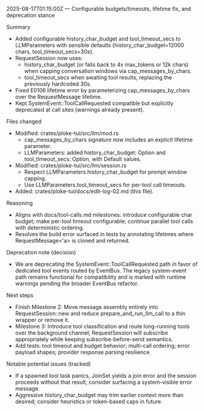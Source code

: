 2025-08-17T01:15:00Z — Configurable budgets/timeouts, lifetime fix, and deprecation stance

Summary
- Added configurable history_char_budget and tool_timeout_secs to LLMParameters with sensible defaults (history_char_budget=12000 chars, tool_timeout_secs=30s).
- RequestSession now uses:
  - history_char_budget (or falls back to 4x max_tokens or 12k chars) when capping conversation windows via cap_messages_by_chars.
  - tool_timeout_secs when awaiting tool results, replacing the previously hardcoded 30s.
- Fixed E0106 lifetime error by parameterizing cap_messages_by_chars over the RequestMessage lifetime.
- Kept SystemEvent::ToolCallRequested compatible but explicitly deprecated at call sites (warnings already present).

Files changed
- Modified: crates/ploke-tui/src/llm/mod.rs
  - cap_messages_by_chars signature now includes an explicit lifetime parameter.
  - LLMParameters: added history_char_budget: Option<usize> and tool_timeout_secs: Option<u64>, with Default values.
- Modified: crates/ploke-tui/src/llm/session.rs
  - Respect LLMParameters.history_char_budget for prompt window capping.
  - Use LLMParameters.tool_timeout_secs for per-tool call timeouts.
- Added: crates/ploke-tui/docs/edit-log-02.md (this file).

Reasoning
- Aligns with docs/tool-calls.md milestones: introduce configurable char budget; make per-tool timeout configurable; continue parallel tool calls with deterministic ordering.
- Resolves the build error surfaced in tests by annotating lifetimes where RequestMessage<'a> is cloned and returned.

Deprecation note (decision)
- We are deprecating the SystemEvent::ToolCallRequested path in favor of dedicated tool events routed by EventBus. The legacy system-event path remains functional for compatibility and is marked with runtime warnings pending the broader EventBus refactor.

Next steps
- Finish Milestone 2: Move message assembly entirely into RequestSession::new and reduce prepare_and_run_llm_call to a thin wrapper or remove it.
- Milestone 3: Introduce tool classification and route long-running tools over the background channel; RequestSession will subscribe appropriately while keeping subscribe-before-send semantics.
- Add tests: tool timeout and budget behavior; multi-call ordering; error payload shapes; provider response parsing resilience.

Notable potential issues (tracked)
- If a spawned tool task panics, JoinSet yields a join error and the session proceeds without that result; consider surfacing a system-visible error message.
- Aggressive history_char_budget may trim earlier context more than desired; consider heuristics or token-based caps in future.
